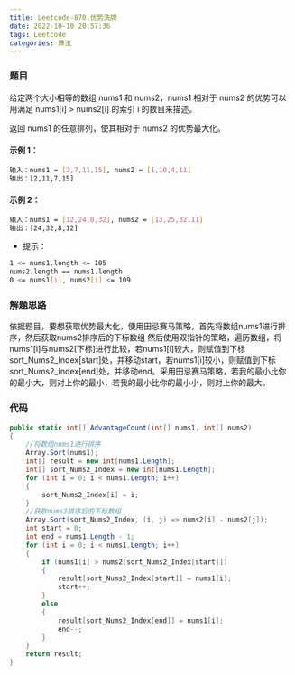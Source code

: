 ```yaml
---
title: Leetcode-870.优势洗牌
date: 2022-10-10 20:57:36
tags: Leetcode
categories: 算法
---
```

### 题目
给定两个大小相等的数组 nums1 和 nums2，nums1 相对于 nums2 的优势可以用满足 nums1[i] > nums2[i] 的索引 i 的数目来描述。

返回 nums1 的任意排列，使其相对于 nums2 的优势最大化。

<!--more-->

#### 示例 1：
~~~bash
输入：nums1 = [2,7,11,15], nums2 = [1,10,4,11]
输出：[2,11,7,15]
~~~
#### 示例 2：
~~~bash
输入：nums1 = [12,24,8,32], nums2 = [13,25,32,11]
输出：[24,32,8,12]
~~~

- 提示：
~~~bash
1 <= nums1.length <= 105
nums2.length == nums1.length
0 <= nums1[i], nums2[i] <= 109
~~~
### 解题思路
依据题目，要想获取优势最大化，使用田忌赛马策略，首先将数组nums1进行排序，然后获取nums2排序后的下标数组
然后使用双指针的策略，遍历数组，将nums1[i]与nums2[下标]进行比较，若nums1[i]较大，则赋值到下标sort_Nums2_Index[start]处，并移动start，若nums1[i]较小，则赋值到下标sort_Nums2_Index[end]处，并移动end。采用田忌赛马策略，若我的最小比你的最小大，则对上你的最小，若我的最小比你的最小小，则对上你的最大。

### 代码
~~~C#
public static int[] AdvantageCount(int[] nums1, int[] nums2) 
{
    //将数组nums1进行排序
    Array.Sort(nums1);
    int[] result = new int[nums1.Length];
    int[] sort_Nums2_Index = new int[nums1.Length];
    for (int i = 0; i < nums1.Length; i++)
    {
        sort_Nums2_Index[i] = i;
    }
    //获取nums2排序后的下标数组
    Array.Sort(sort_Nums2_Index, (i, j) => nums2[i] - nums2[j]);
    int start = 0;
    int end = nums1.Length - 1;
    for (int i = 0; i < nums1.Length; i++)
    {
        if (nums1[i] > nums2[sort_Nums2_Index[start]])
        {
            result[sort_Nums2_Index[start]] = nums1[i];
            start++;
        }
        else 
        {
            result[sort_Nums2_Index[end]] = nums1[i];
            end--;
        }
    }
    return result;
}
~~~